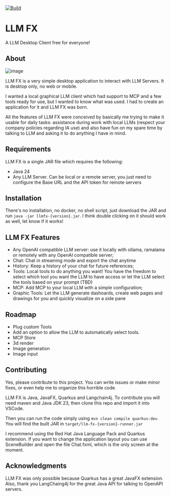 [![Build](https://github.com/jesuino/LLMFX/actions/workflows/build.yml/badge.svg)](https://github.com/jesuino/LLMFX/actions/workflows/build.yml)

# LLM FX

A LLM Desktop Client free for everyone! 



## About

![image](https://github.com/user-attachments/assets/269b827d-67ae-424a-9e37-023825000d8e)


LLM FX is a very simple desktop application to interact with LLM Servers. It is desktop only, no web or mobile.

I wanted a local graphical LLM client which had support to MCP and a few tools ready for use, but I wanted to know what was used. I had to create an application for it and LLM FX was born.


All the features of LLM FX were conceived by basically me trying to make it usable for daily tasks: assistance during work with local LLMs (respect your company policies regarding IA use) and also have fun on my spare time by talking to LLM and asking it to do anything I have in mind.


## Requirements

LLM FX is a single JAR file which requires the following:

* Java 24
* Any LLM Server. Can be local or a remote server, you just need to configure the Base URL and the API token for remote servers

## Installation

There's no installation, no docker, no shell script, just download the JAR and run `java -jar llmfx-{version}.jar`. I think double clicking on it should work as well, let know if it works!

## LLM FX Features

* Any OpenAI compatible LLM server: use it locally with ollama, ramalama or remotely with any OpenAI compatible server;
* Chat: Chat in streaming mode and export the chat anytime
* History: Keep a history of your chat for future references;
* Tools: Local tools to do anything you want! You have the freedom to select which tool you want the LLM to have access or let the LLM select the tools based on your prompt (TBD)
* MCP: Add MCP to your local LLM with a simple configuration;
* Graphic Tools: Let the LLM generate dashoards, create web pages and drawings for you and quickly visualize on a side pane


## Roadmap

* Plug custom Tools
* Add an option to allow the LLM to automatically select tools.
* MCP Store
* 3d render
* Image generation
* Image input

## Contributing

Yes, please contribute to this project. You can write issues or make minor fixes, or even help me to organize this horrible code.

LLM FX is Java, JavaFX, Quarkus and Langchain4j. To contribute you will need maven and Java JDK 23, then clone this repo and import it into VSCode. 

Then you can run the code simply using `mvn clean compile quarkus:dev`. You will find the built JAR in `target/llm-fx-{version}-runner.jar`

I recommend using the Red Hat Java Language Pack and Quarkus extension. If you want to change the application layout you can use SceneBuilder and open the file Chat.fxml, which is the only screen at the moment.

## Acknowledgments

LLM FX was only possible because Quarkus has a great JavaFX extension. Also, thank you LangChaing4j for the great Java API for talking to OpenAPI servers.




